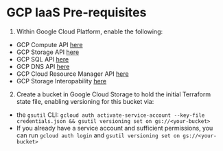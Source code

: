 # GCP IaaS Pre-requisites

1. Within Google Cloud Platform, enable the following:
  * GCP Compute API [here](https://console.cloud.google.com/apis/api/compute_component)
  * GCP Storage API [here](https://console.cloud.google.com/apis/api/storage_component)
  * GCP SQL API [here](https://console.cloud.google.com/apis/api/sql_component)
  * GCP DNS API [here](https://console.cloud.google.com/apis/api/dns)
  * GCP Cloud Resource Manager API [here](https://console.cloud.google.com/apis/api/cloudresourcemanager.googleapis.com/overview)
  * GCP Storage Interopability [here](https://console.cloud.google.com/storage/settings)

2. Create a bucket in Google Cloud Storage to hold the initial Terraform state file, enabling versioning for this bucket via:
  * the `gsutil` CLI: `gcloud auth activate-service-account --key-file credentials.json && gsutil versioning set on gs://<your-bucket>`
  * If you already have a service account and sufficient permissions, you can run `gcloud auth login` and `gsutil versioning set on gs://<your-bucket>`
